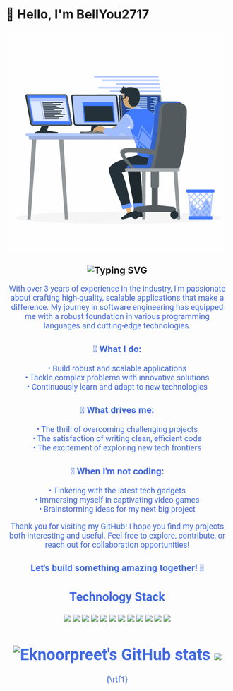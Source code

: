 # 👋 Hello, I'm BellYou2717
[![MasterHead](https://github.com/BellYou2717/BellYou2717/blob/main/animation.gif)](https://github.com/BellYou2717/BellYou2717)
<h2 align="center">
  <img src="https://readme-typing-svg.herokuapp.com?font=Pacifico&size=30&color=4169E1&center=true&vCenter=true&width=600&height=100&lines=💻+Software+Engineer;🚀+Problem+Solver;🎮+Tech+Enthusiast" alt="Typing SVG" />
</h2>

<div align="center" style="font-family: 'Roboto', sans-serif; font-size: 18px; color: #4169E1;">

With over 3 years of experience in the industry, I'm passionate about crafting high-quality, scalable applications that make a difference. My journey in software engineering has equipped me with a robust foundation in various programming languages and cutting-edge technologies.

<h3>🔧 What I do:</h3>
• Build robust and scalable applications<br>
• Tackle complex problems with innovative solutions<br>
• Continuously learn and adapt to new technologies

<h3>🌟 What drives me:</h3>
• The thrill of overcoming challenging projects<br>
• The satisfaction of writing clean, efficient code<br>
• The excitement of exploring new tech frontiers

<h3>🎯 When I'm not coding:</h3>
• Tinkering with the latest tech gadgets<br>
• Immersing myself in captivating video games<br>
• Brainstorming ideas for my next big project

Thank you for visiting my GitHub! I hope you find my projects both interesting and useful. Feel free to explore, contribute, or reach out for collaboration opportunities!

<h3>Let's build something amazing together! 🚀</h3>

<h2 align="center">Technology Stack</h2>

<p align="center">
  <img src="https://img.shields.io/badge/-HTML5-E34F26?style=for-the-badge&logo=html5&logoColor=white" height="30" />
  <img src="https://img.shields.io/badge/-CSS3-1572B6?style=for-the-badge&logo=css3" height="30" />
  <img src="https://img.shields.io/badge/-JavaScript-F7DF1C?style=for-the-badge&logo=javascript&&logoColor=000" height="30" />
  <img src="https://img.shields.io/badge/-React-65C7E5?style=for-the-badge&logo=react&&logoColor=fff" height="30"/>
  <img src="https://img.shields.io/badge/-Sass-CD6599?style=for-the-badge&logo=sass&&logoColor=fff" height="30"/>
  <img src="https://img.shields.io/badge/-Nodejs-469149?style=for-the-badge&logo=Node.js&&logoColor=fff" height="30" />
  <img src="https://img.shields.io/badge/-MongoDB-48A249?style=for-the-badge&logo=mongodb&&logoColor=fff" height="30" />
  <img src="https://img.shields.io/badge/-postgresql-29418D?style=for-the-badge&logo=postgresql&&logoColor=fff" height="30" />
  <img src="https://img.shields.io/badge/-Netlify-4CA49F?style=for-the-badge&logo=netlify&&logoColor=fff" height="30" />
  <img src="https://img.shields.io/badge/-Heroku-430098?style=for-the-badge&logo=heroku&&logoColor=fff" height="30" />
  <img src="https://img.shields.io/badge/-Git-F05032?style=for-the-badge&logo=git&&logoColor=fff" height="30" />
  <img src="https://img.shields.io/badge/-GitHub-000?style=for-the-badge&logo=github&&logoColor=fff" height="30" />
</p>

<h1 align="center">
  <img src="https://github-readme-stats.vercel.app/api?username=eknoorpreet&show_icons=true&include_all_commits=true&count_private=true&theme=jolly&layout=compact" alt="Eknoorpreet's GitHub stats" width="500">
  <img src="https://github-readme-stats.vercel.app/api/top-langs/?username=eknoorpreet&hide=procfile&theme=jolly" height="197">
</h1>


<!--
**eknoorpreet/eknoorpreet** is a ✨ _special_ ✨ repository because its `README.md` (this file) appears on your GitHub profile.

Here are some ideas to get you started:

- 🔭 I’m currently working on ...
- 🌱 I’m currently learning ...
- 👯 I’m looking to collaborate on ...
- 🤔 I’m looking for help with ...
- 💬 Ask me about ...
- 📫 How to reach me: ...
- 😄 Pronouns: ...
- ⚡ Fun fact: ...
-->
{\rtf1}